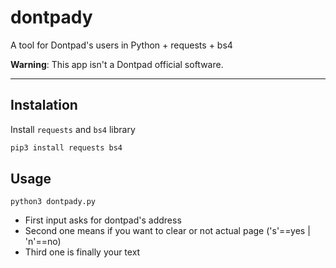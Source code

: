 # dontpady

A tool for Dontpad's users in Python + requests + bs4

**Warning**: This app isn't a Dontpad official software.

--- 

## Instalation

Install `requests` and `bs4` library

```bash
pip3 install requests bs4
```

## Usage

`python3 dontpady.py`

- First input asks for dontpad's address
- Second one means if you want to clear or not actual page ('s'==yes | 'n'==no)
- Third one is finally your text
